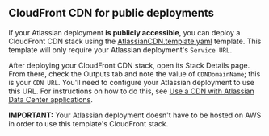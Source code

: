 ## CloudFront CDN for public deployments

If your Atlassian deployment **is publicly accessible**, you can deploy a CloudFront CDN stack using the [AtlassianCDN.template.yaml](AtlassianCDN.template.yaml) template. This template will only require your Atlassian deployment's `Service URL`.

After deploying your CloudFront CDN stack, open its Stack Details page. From there, check the Outputs tab and note the value of `CDNDomainName`; this is your `CDN URL`. You'll need to configure your Atlassian deployment to use this URL. For instructions on how to do this, see [Use a CDN with Atlassian Data Center applications](https://confluence.atlassian.com/display/adminjiraserver/Use+a+CDN+with+Atlassian+Data+Center+applications).

**IMPORTANT:** Your Atlassian deployment doesn't have to be hosted on AWS in order to use this template's CloudFront stack.
